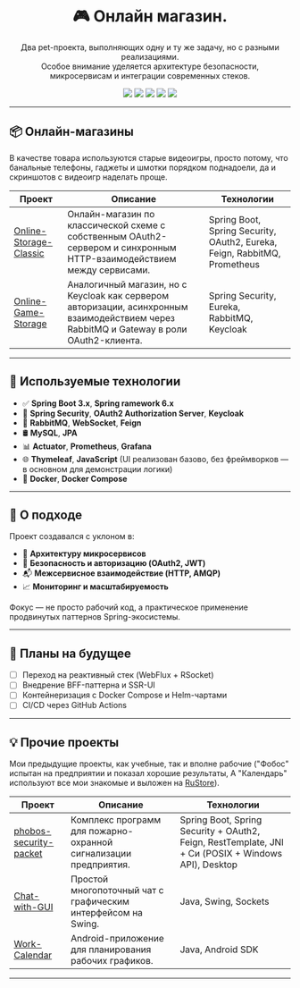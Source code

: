 <h1 align="center">🎮 Онлайн магазин.</h1>

<p align="center">
  Два pet-проекта, выполняющих одну и ту же задачу, но с разными реализациями.<br>
  Особое внимание уделяется архитектуре безопасности, микросервисам и интеграции современных стеков.
</p>

<p align="center">
  <img src="https://img.shields.io/badge/Spring_Boot-3.x-green?logo=springboot&logoColor=white">
  <img src="https://img.shields.io/badge/OAuth2-Security-blue?logo=springsecurity">
  <img src="https://img.shields.io/badge/RabbitMQ-Messaging-orange?logo=rabbitmq">
  <img src="https://img.shields.io/badge/Keycloak-SSO-red?logo=keycloak">
  <img src="https://img.shields.io/badge/Prometheus-Monitoring-orange?logo=prometheus">
</p>

---

## 📦 Онлайн-магазины

В качестве товара используются старые видеоигры, просто потому, что банальные телефоны, гаджеты и шмотки порядком поднадоели, 
да и скриншотов с видеоигр наделать проще.

| Проект | Описание | Технологии |
|--------|----------|------------|
| [Online-Storage-Classic](https://github.com/Online-video-game-store/Online-Storage-Classic.git) | Онлайн-магазин по классической схеме с собственным OAuth2-сервером и синхронным HTTP-взаимодействием между сервисами. | Spring Boot, Spring Security, OAuth2, Eureka, Feign, RabbitMQ, Prometheus |
| [Online-Game-Storage](https://github.com/Online-video-game-store/Online-Game-Storage.git) | Аналогичный магазин, но с Keycloak как сервером авторизации, асинхронным взаимодействием через RabbitMQ и Gateway в роли OAuth2-клиента. | Spring Security, Eureka, RabbitMQ, Keycloak |

---

## 🔧 Используемые технологии

- ✅ **Spring Boot 3.x**, **Spring ramework 6.x**
- 🔐 **Spring Security**, **OAuth2 Authorization Server**, **Keycloak**
- 📡 **RabbitMQ**, **WebSocket**, **Feign**
- 🛢️ **MySQL**, **JPA**
- 📊 **Actuator**, **Prometheus**, **Grafana**
- 🌐 **Thymeleaf**, **JavaScript** (UI реализован базово, без фреймворков — в основном для демонстрации логики)
- 🐳 **Docker**, **Docker Compose**
  
---

## 🧠 О подходе

Проект создавался с уклоном в:

- 🧩 **Архитектуру микросервисов**
- 🔐 **Безопасность и авторизацию (OAuth2, JWT)**
- 📬 **Межсервисное взаимодействие (HTTP, AMQP)**
- 📈 **Мониторинг и масштабируемость**

Фокус — не просто рабочий код, а практическое применение продвинутых паттернов Spring-экосистемы.

---

## 🚀 Планы на будущее

- [ ] Переход на реактивный стек (WebFlux + RSocket)
- [ ] Внедрение BFF-паттерна и SSR-UI
- [ ] Контейнеризация с Docker Compose и Helm-чартами
- [ ] CI/CD через GitHub Actions

---

## 💡 Прочие проекты

Мои предыдущие проекты, как учебные, так и вполне рабочие ("Фобос" испытан на предприятии и показал хорошие результаты, А "Календарь" используют все мои знакомые и выложен на [RuStore](https://www.rustore.ru/catalog/app/mr.demonid.workcalendar)).

| Проект | Описание | Технологии |
|--------|----------|------------|
| [phobos-security-packet](https://github.com/phobos-security-packet) | Комплекс программ для пожарно-охранной сигнализации предприятия. | Spring Boot, Spring Security + OAuth2, Feign, RestTemplate, JNI + Си (POSIX + Windows API), Desktop |
| [Chat-with-GUI](https://github.com/MrDemonid/Chat-with-GUI.git) | Простой многопоточный чат с графическим интерфейсом на Swing. | Java, Swing, Sockets |
| [Work-Calendar](https://github.com/MrDemonid/Work-Calendar.git) | Android-приложение для планирования рабочих графиков. | Java, Android SDK |

---

